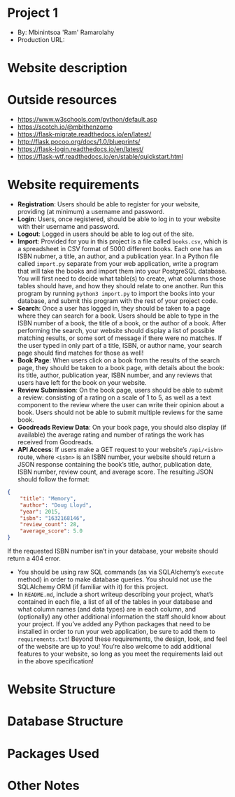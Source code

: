# Project 1
+ By: Mbinintsoa 'Ram' Ramarolahy
+ Production URL: <url>


# Website description


# Outside resources
+ https://www.w3schools.com/python/default.asp
+ https://scotch.io/@mbithenzomo
+ https://flask-migrate.readthedocs.io/en/latest/
+ http://flask.pocoo.org/docs/1.0/blueprints/
+ https://flask-login.readthedocs.io/en/latest/
+ https://flask-wtf.readthedocs.io/en/stable/quickstart.html

# Website requirements
+ **Registration**: Users should be able to register for your website, providing (at minimum) a username and password.
+ **Login**: Users, once registered, should be able to log in to your website with their username and password.
+ **Logout**: Logged in users should be able to log out of the site.
+ **Import**: Provided for you in this project is a file called ```books.csv```, which is a spreadsheet in CSV format of 5000 different books. Each one has an ISBN nubmer, a title, an author, and a publication year. In a Python file called ```import.py``` separate from your web application, write a program that will take the books and import them into your PostgreSQL database. You will first need to decide what table(s) to create, what columns those tables should have, and how they should relate to one another. Run this program by running ```python3 import.py``` to import the books into your database, and submit this program with the rest of your project code.
+ **Search**: Once a user has logged in, they should be taken to a page where they can search for a book. Users should be able to type in the ISBN number of a book, the title of a book, or the author of a book. After performing the search, your website should display a list of possible matching results, or some sort of message if there were no matches. If the user typed in only part of a title, ISBN, or author name, your search page should find matches for those as well!
+ **Book Page**: When users click on a book from the results of the search page, they should be taken to a book page, with details about the book: its title, author, publication year, ISBN number, and any reviews that users have left for the book on your website.
+ **Review Submission**: On the book page, users should be able to submit a review: consisting of a rating on a scale of 1 to 5, as well as a text component to the review where the user can write their opinion about a book. Users should not be able to submit multiple reviews for the same book.
+ **Goodreads Review Data**: On your book page, you should also display (if available) the average rating and number of ratings the work has received from Goodreads.
+ **API Access**: If users make a GET request to your website’s ```/api/<isbn>``` route, where ```<isbn>``` is an ISBN number, your website should return a JSON response containing the book’s title, author, publication date, ISBN number, review count, and average score. The resulting JSON should follow the format:
```json
{
    "title": "Memory",
    "author": "Doug Lloyd",
    "year": 2015,
    "isbn": "1632168146",
    "review_count": 28,
    "average_score": 5.0
}
```

If the requested ISBN number isn’t in your database, your website should return a 404 error.

+ You should be using raw SQL commands (as via SQLAlchemy’s ```execute``` method) in order to make database queries. You should not use the SQLAlchemy ORM (if familiar with it) for this project.
+ In ```README.md```, include a short writeup describing your project, what’s contained in each file, a list of all of the tables in your database and what column names (and data types) are in each column, and (optionally) any other additional information the staff should know about your project.
If you’ve added any Python packages that need to be installed in order to run your web application, be sure to add them to ```requirements.txt```!
Beyond these requirements, the design, look, and feel of the website are up to you! You’re also welcome to add additional features to your website, so long as you meet the requirements laid out in the above specification!

# Website Structure


# Database Structure


# Packages Used


# Other Notes
 
